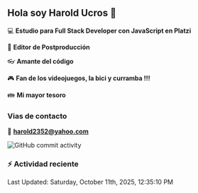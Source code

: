 ## Hola soy Harold Ucros 👋

:computer: **Estudio para Full Stack Developer con JavaScript en Platzi**

:pencil: **Editor de Postproducción**

:eyeglasses: **Amante del código**

:video_game: **Fan de los videojuegos, la bici y curramba !!!**

:family: **Mi mayor tesoro**

### Vias de contacto

:email: **harold2352@yahoo.com**

![GitHub commit activity](https://img.shields.io/github/commit-activity/m/hucrosj/hucrosj)

### :zap: Actividad reciente
<!--RECENT_ACTIVITY:start-->
<!--RECENT_ACTIVITY:end-->
<!--RECENT_ACTIVITY:last_update-->
Last Updated: Saturday, October 11th, 2025, 12:35:10 PM
<!--RECENT_ACTIVITY:last_update_end-->
